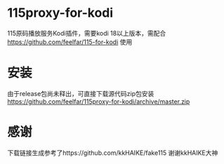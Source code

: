 # 115proxy-for-kodi
115原码播放服务Kodi插件，需要kodi 18以上版本，需配合 https://github.com/feelfar/115-for-kodi 使用
# 安装
由于release包尚未释出，可直接下载源代码zip包安装 https://github.com/feelfar/115proxy-for-kodi/archive/master.zip
# 感谢
 下载链接生成参考了https://github.com/kkHAIKE/fake115 谢谢kkHAIKE大神
